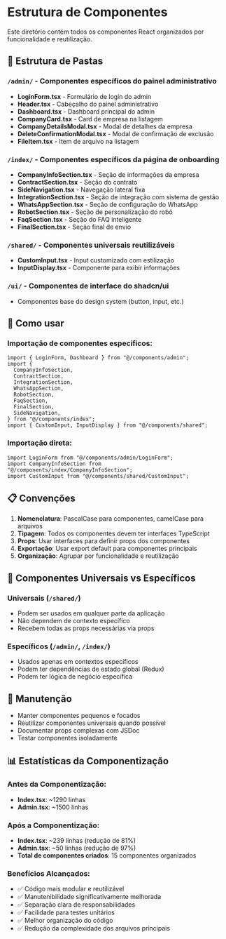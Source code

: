 # Estrutura de Componentes

Este diretório contém todos os componentes React organizados por funcionalidade e reutilização.

## 📁 Estrutura de Pastas

### `/admin/` - Componentes específicos do painel administrativo

- **LoginForm.tsx** - Formulário de login do admin
- **Header.tsx** - Cabeçalho do painel administrativo
- **Dashboard.tsx** - Dashboard principal do admin
- **CompanyCard.tsx** - Card de empresa na listagem
- **CompanyDetailsModal.tsx** - Modal de detalhes da empresa
- **DeleteConfirmationModal.tsx** - Modal de confirmação de exclusão
- **FileItem.tsx** - Item de arquivo na listagem

### `/index/` - Componentes específicos da página de onboarding

- **CompanyInfoSection.tsx** - Seção de informações da empresa
- **ContractSection.tsx** - Seção do contrato
- **SideNavigation.tsx** - Navegação lateral fixa
- **IntegrationSection.tsx** - Seção de integração com sistema de gestão
- **WhatsAppSection.tsx** - Seção de configuração do WhatsApp
- **RobotSection.tsx** - Seção de personalização do robô
- **FaqSection.tsx** - Seção do FAQ inteligente
- **FinalSection.tsx** - Seção final de envio

### `/shared/` - Componentes universais reutilizáveis

- **CustomInput.tsx** - Input customizado com estilização
- **InputDisplay.tsx** - Componente para exibir informações

### `/ui/` - Componentes de interface do shadcn/ui

- Componentes base do design system (button, input, etc.)

## 🔄 Como usar

### Importação de componentes específicos:

```tsx
import { LoginForm, Dashboard } from "@/components/admin";
import {
  CompanyInfoSection,
  ContractSection,
  IntegrationSection,
  WhatsAppSection,
  RobotSection,
  FaqSection,
  FinalSection,
  SideNavigation,
} from "@/components/index";
import { CustomInput, InputDisplay } from "@/components/shared";
```

### Importação direta:

```tsx
import LoginForm from "@/components/admin/LoginForm";
import CompanyInfoSection from "@/components/index/CompanyInfoSection";
import CustomInput from "@/components/shared/CustomInput";
```

## 📋 Convenções

1. **Nomenclatura**: PascalCase para componentes, camelCase para arquivos
2. **Tipagem**: Todos os componentes devem ter interfaces TypeScript
3. **Props**: Usar interfaces para definir props dos componentes
4. **Exportação**: Usar export default para componentes principais
5. **Organização**: Agrupar por funcionalidade e reutilização

## 🎯 Componentes Universais vs Específicos

### Universais (`/shared/`)

- Podem ser usados em qualquer parte da aplicação
- Não dependem de contexto específico
- Recebem todas as props necessárias via props

### Específicos (`/admin/`, `/index/`)

- Usados apenas em contextos específicos
- Podem ter dependências de estado global (Redux)
- Podem ter lógica de negócio específica

## 🔧 Manutenção

- Manter componentes pequenos e focados
- Reutilizar componentes universais quando possível
- Documentar props complexas com JSDoc
- Testar componentes isoladamente

## 📊 Estatísticas da Componentização

### Antes da Componentização:

- **Index.tsx**: ~1290 linhas
- **Admin.tsx**: ~1500 linhas

### Após a Componentização:

- **Index.tsx**: ~239 linhas (redução de 81%)
- **Admin.tsx**: ~50 linhas (redução de 97%)
- **Total de componentes criados**: 15 componentes organizados

### Benefícios Alcançados:

- ✅ Código mais modular e reutilizável
- ✅ Manutenibilidade significativamente melhorada
- ✅ Separação clara de responsabilidades
- ✅ Facilidade para testes unitários
- ✅ Melhor organização do código
- ✅ Redução da complexidade dos arquivos principais
